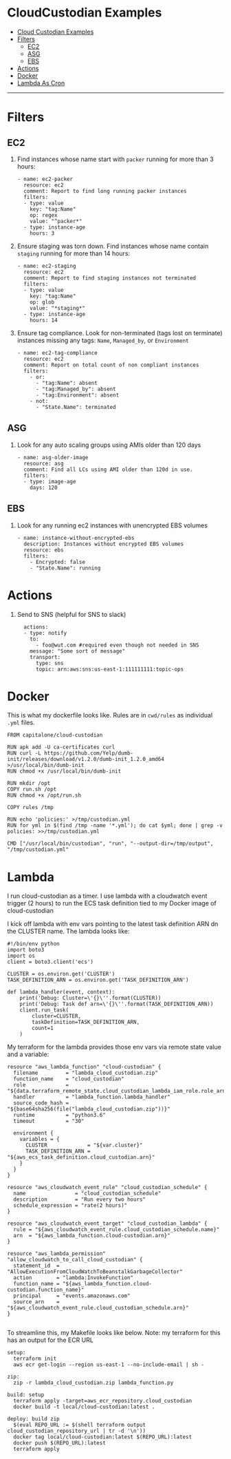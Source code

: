 # CloudCustodian Examples

- [Cloud Custodian Examples](#cloudcustodian-examples)
- [Filters](#filters)
    - [EC2](#ec2)
    - [ASG](#asg)
    - [EBS](#ebs)
- [Actions](#actions)
- [Docker](#docker)
- [Lambda As Cron](#Lambda)

---

# Filters

## EC2

1. Find instances whose name start with `packer` running for more than 3 hours: 

    ```
    - name: ec2-packer
      resource: ec2
      comment: Report to find long running packer instances
      filters:
      - type: value
        key: "tag:Name"
        op: regex
        value: "^packer*"
      - type: instance-age
        hours: 3
    ```

1. Ensure staging was torn down. Find instances whose name contain `staging` running for more than 14 hours: 

    ```
    - name: ec2-staging
      resource: ec2
      comment: Report to find staging instances not terminated
      filters:
      - type: value
        key: "tag:Name"
        op: glob
        value: "*staging*"
      - type: instance-age
        hours: 14
    ```

1. Ensure tag compliance. Look for non-terminated (tags lost on terminate) instances missing any tags: `Name`, `Managed_by`, or `Environment`

    ```
    - name: ec2-tag-compliance
      resource: ec2
      comment: Report on total count of non compliant instances
      filters:
        - or:
          - "tag:Name": absent
          - "tag:Managed_by": absent
          - "tag:Environment": absent
        - not:
          - "State.Name": terminated
    ```

## ASG

1. Look for any auto scaling groups using AMIs older than 120 days

    ```
    - name: asg-older-image
      resource: asg
      comment: Find all LCs using AMI older than 120d in use.
      filters:
      - type: image-age
        days: 120
    ```

## EBS

1. Look for any running ec2 instances with unencrypted EBS volumes

    ```
    - name: instance-without-encrypted-ebs
      description: Instances without encrypted EBS volumes
      resource: ebs
      filters:
        - Encrypted: false
        - "State.Name": running
    ```

# Actions

1. Send to SNS (helpful for SNS to slack)

    ```
      actions:
      - type: notify
        to:
          - foo@wut.com #required even though not needed in SNS
        message: "Some sort of message"
        transport:
          type: sns
          topic: arn:aws:sns:us-east-1:111111111:topic-ops
    ```

# Docker

This is what my dockerfile looks like. Rules are in `cwd/rules` as individual `.yml` files.

```
FROM capitalone/cloud-custodian

RUN apk add -U ca-certificates curl
RUN curl -L https://github.com/Yelp/dumb-init/releases/download/v1.2.0/dumb-init_1.2.0_amd64 >/usr/local/bin/dumb-init
RUN chmod +x /usr/local/bin/dumb-init

RUN mkdir /opt
COPY run.sh /opt
RUN chmod +x /opt/run.sh

COPY rules /tmp

RUN echo 'policies:' >/tmp/custodian.yml
RUN for yml in $(find /tmp -name '*.yml'); do cat $yml; done | grep -v policies: >>/tmp/custodian.yml

CMD ["/usr/local/bin/custodian", "run", "--output-dir=/tmp/output", "/tmp/custodian.yml"
```

# Lambda

I run cloud-custodian as a timer. I use lambda with a cloudwatch event trigger (2 hours) to run the ECS task definition tied to my Docker image of cloud-custodian

I kick off lambda with env vars pointing to the latest task definition ARN dn the CLUSTER name. The lambda looks like: 

```
#!/bin/env python
import boto3
import os
client = boto3.client('ecs')

CLUSTER = os.environ.get('CLUSTER')
TASK_DEFINITION_ARN = os.environ.get('TASK_DEFINITION_ARN')

def lambda_handler(event, context):
    print('Debug: Cluster=\'{}\''.format(CLUSTER))
    print('Debug: Task def arn=\'{}\''.format(TASK_DEFINITION_ARN))
    client.run_task(
        cluster=CLUSTER,
        taskDefinition=TASK_DEFINITION_ARN,
        count=1
    )
```

My terraform for the lambda provides those env vars via remote state value  and a variable: 

```
resource "aws_lambda_function" "cloud-custodian" {
  filename         = "lambda_cloud_custodian.zip"
  function_name    = "cloud_custodian"
  role             = "${data.terraform_remote_state.cloud_custodian_lambda_iam_role.role_arn}"
  handler          = "lambda_function.lambda_handler"
  source_code_hash = "${base64sha256(file("lambda_cloud_custodian.zip"))}"
  runtime          = "python3.6"
  timeout          = "30"

  environment {
    variables = {
      CLUSTER             = "${var.cluster}"
      TASK_DEFINITION_ARN = "${aws_ecs_task_definition.cloud_custodian.arn}"
    }
  }
}

resource "aws_cloudwatch_event_rule" "cloud_custodian_schedule" {
  name                = "cloud_custodian_schedule"
  description         = "Run every two hours"
  schedule_expression = "rate(2 hours)"
}

resource "aws_cloudwatch_event_target" "cloud_custodian_lambda" {
  rule = "${aws_cloudwatch_event_rule.cloud_custodian_schedule.name}"
  arn  = "${aws_lambda_function.cloud-custodian.arn}"
}

resource "aws_lambda_permission" "allow_cloudwatch_to_call_cloud_custodian" {
  statement_id  = "AllowExecutionFromCloudWatchToBeanstalkGarbageCollector"
  action        = "lambda:InvokeFunction"
  function_name = "${aws_lambda_function.cloud-custodian.function_name}"
  principal     = "events.amazonaws.com"
  source_arn    = "${aws_cloudwatch_event_rule.cloud_custodian_schedule.arn}"
}
 
```

To streamline this, my Makefile looks like below.
Note: my terraform for this has an output for the ECR URL

```
setup:
  terraform init
  aws ecr get-login --region us-east-1 --no-include-email | sh -

zip:
  zip -r lambda_cloud_custodian.zip lambda_function.py

build: setup
  terraform apply -target=aws_ecr_repository.cloud_custodian
  docker build -t local/cloud-custodian:latest .

deploy: build zip
  $(eval REPO_URL := $(shell terraform output cloud_custodian_repository_url | tr -d '\n'))
  docker tag local/cloud-custodian:latest $(REPO_URL):latest
  docker push $(REPO_URL):latest
  terraform apply
```
